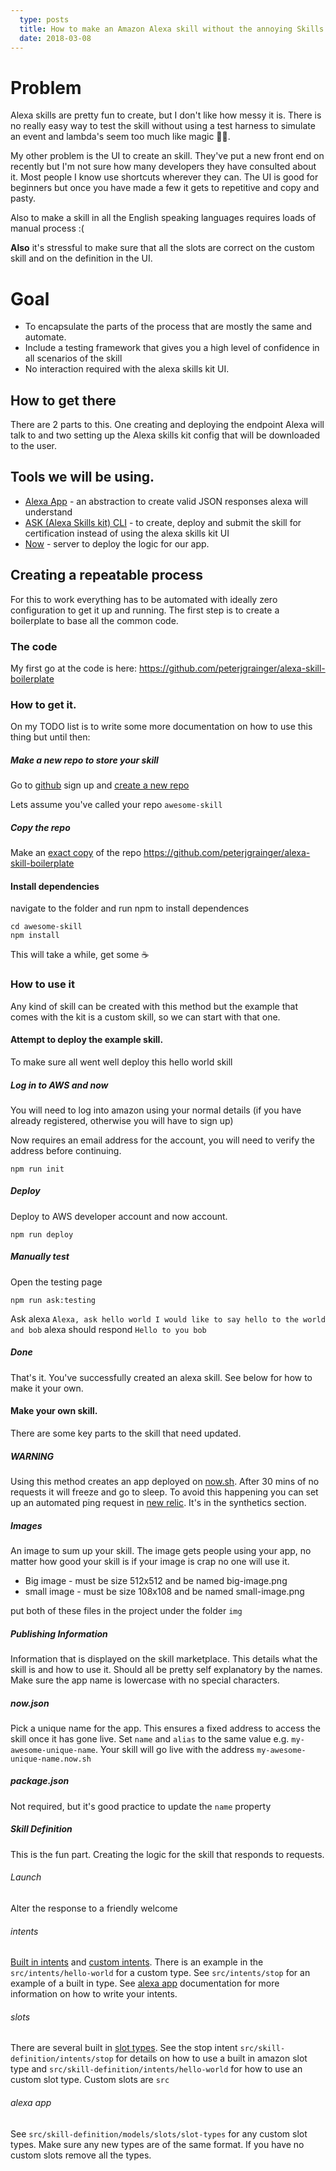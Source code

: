 ```yaml
---
  type: posts
  title: How to make an Amazon Alexa skill without the annoying Skills Kit UI.
  date: 2018-03-08
---
```

# Problem
Alexa skills are pretty fun to create, but I don't like how messy it is.  There is no really easy way to test the skill without using a test harness to simulate an event and lambda's seem too much like magic 🧙‍♀️. 

My other problem is the UI to create an skill.  They've put a new front end on recently but I'm not sure how many developers they have consulted about it.  Most people I know use shortcuts wherever they can.  The UI is good for beginners but once you have made a few it gets to repetitive and copy and pasty.

Also to make a skill in all the English speaking languages requires loads of manual process :( 

**Also** it's stressful to make sure that all the slots are correct on the custom skill and on the definition in the UI. 

# Goal
* To encapsulate the parts of the process that are mostly the same and automate. 
* Include a testing framework that gives you a high level of confidence in all scenarios of the skill
* No interaction required with the alexa skills kit UI. 

## How to get there

There are 2 parts to this.  One creating and deploying the endpoint Alexa will talk to and two setting up the Alexa skills kit config that will be downloaded to the user.

## Tools we will be using.

* [Alexa App](https://www.npmjs.com/package/alexa-app) -
 an abstraction to create valid JSON responses alexa will understand
* [ASK (Alexa Skills kit) CLI](https://developer.amazon.com/docs/smapi/ask-cli-command-reference.html#create-skill-subcommand) - to create, deploy and submit the skill for certification instead of using the alexa skills kit UI
* [Now](https://now.sh/) - server to deploy the logic for our app.

## Creating a repeatable process

For this to work everything has to be automated with ideally zero configuration to get it up and running.  The first step is to create a boilerplate to base all the common code.

### The code
My first go at the code is here: https://github.com/peterjgrainger/alexa-skill-boilerplate


### How to get it.

On my TODO list is to write some more documentation on how to use this thing but until then:

##### Make a new repo to store your skill

Go to [github](www.github.com) sign up and [create a new repo](https://help.github.com/articles/create-a-repo/)

Lets assume you've called your repo `awesome-skill`

##### Copy the repo

Make an [exact copy](https://help.github.com/articles/duplicating-a-repository/) of the repo https://github.com/peterjgrainger/alexa-skill-boilerplate

#### Install dependencies

navigate to the folder and run npm to install dependences

```
cd awesome-skill
npm install
```
This will take a while, get some ☕️

### How to use it

Any kind of skill can be created with this method but the example that comes with the kit is a custom skill, so we can start with that one.

#### Attempt to deploy the example skill.

To make sure all went well deploy this hello world skill

##### Log in to AWS and now

You will need to log into amazon using your normal details (if you have already registered, otherwise you will have to sign up)

Now requires an email address for the account, you will need to verify the address before continuing.

```
npm run init
```

##### Deploy

Deploy to AWS developer account and now account.

```
npm run deploy
```

##### Manually test

Open the testing page

```
npm run ask:testing
```

Ask alexa `Alexa, ask hello world I would like to say hello to the world and bob` alexa should respond `Hello to you bob`

##### Done

That's it.  You've successfully created an alexa skill.  See below for how to make it your own.

#### Make your own skill.

There are some key parts to the skill that need updated.  

##### **WARNING**

Using this method creates an app deployed on [now.sh](now.sh).  After 30 mins of no requests it will freeze and go to sleep.  To avoid this happening you can set up an automated ping request in [new relic](https://newrelic.com/).  It's in the synthetics section.

##### Images

An image to sum up your skill.  The image gets people using your app, no matter how good your skill is if your image is crap no one will use it.

* Big image - must be size 512x512 and be named big-image.png
* small image - must be size 108x108 and be named small-image.png

put both of these files in the project under the folder `img`

##### Publishing Information

Information that is displayed on the skill marketplace.  This details what the skill is and how to use it.  Should all be pretty self explanatory by the names.  Make sure the app name is lowercase with no special characters. 

##### now.json

Pick a unique name for the app.  This ensures a fixed address to access the skill once it has gone live.  Set `name` and `alias` to the same value e.g. `my-awesome-unique-name`.  Your skill will go live with the address `my-awesome-unique-name.now.sh`

##### package.json

Not required, but it's good practice to update the `name` property

##### Skill Definition

This is the fun part.  Creating the logic for the skill that responds to requests.

###### Launch

Alter the response to a friendly welcome

###### intents

[Built in intents](https://developer.amazon.com/docs/custom-skills/implement-the-built-in-intents.html) and [custom intents](https://developer.amazon.com/docs/custom-skills/best-practices-for-sample-utterances-and-custom-slot-type-values.html).  There is an example in the `src/intents/hello-world` for a custom type.  See `src/intents/stop` for an example of a built in type.  See [alexa app](https://www.npmjs.com/package/alexa-app) documentation for more information on how to write your intents.

###### slots

There are several built in [slot types](https://developer.amazon.com/docs/custom-skills/slot-type-reference.html).  See the stop intent `src/skill-definition/intents/stop` for details on how to use a built in amazon slot type and  `src/skill-definition/intents/hello-world` for how to use an custom slot type.  Custom slots are `src`

###### alexa app

See `src/skill-definition/models/slots/slot-types` for any custom slot types.  Make sure any new types are of the same format.  If you have no custom slots remove all the types. 